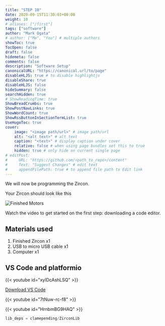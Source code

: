 ```yaml
---
title: "STEP 10"
date: 2020-09-15T11:30:03+00:00
weight: 10
# aliases: ["/first"]
tags: ["software"]
author: "Mark Ogata"
# author: ["Me", "You"] # multiple authors
showToc: true
TocOpen: false
draft: false
hidemeta: false
comments: false
description: "Software Setup"
canonicalURL: "https://canonical.url/to/page"
disableHLJS: true # to disable highlightjs
disableShare: true
disableHLJS: false
hideSummary: false
searchHidden: true
# ShowReadingTime: true
ShowBreadCrumbs: true
ShowPostNavLinks: true
ShowWordCount: true
ShowRssButtonInSectionTermList: true
UseHugoToc: true
cover:
    image: "<image path/url>" # image path/url
    alt: "<alt text>" # alt text
    caption: "<text>" # display caption under cover
    relative: false # when using page bundles set this to true
    hidden: true # only hide on current single page
# editPost:
#     URL: "https://github.com/<path_to_repo>/content"
#     Text: "Suggest Changes" # edit text
#     appendFilePath: true # to append file path to Edit link
---
```


We will now be programming the Zircon.

Your Zircon should look like this

![Finished Motors](/img/mainPhoto.jpg)

Watch the video to get started on the first step: downloading a code editor.


    
## Materials used

1. Finished Zircon x1
2. USB to micro USB cable x1
3. Computer x1

## VS Code and platformio

{{< youtube id="xylDcAshLSQ" >}}

[Download VS Code](https://code.visualstudio.com/download)


{{< youtube id="7tNuw-rc-f8" >}}

{{< youtube id="HrnbmBG9HAQ" >}}

```C++
lib_deps = clamepending/ZirconLib
```


